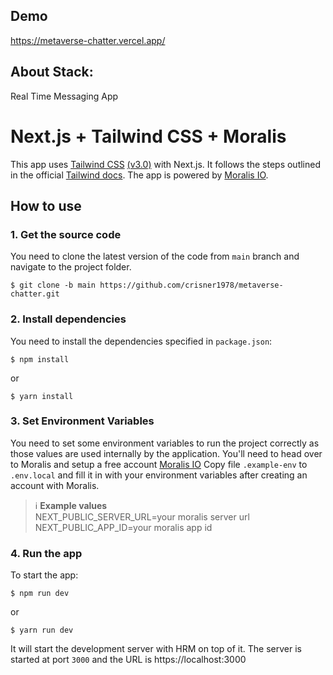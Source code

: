 ## Demo

https://metaverse-chatter.vercel.app/

## About Stack:

Real Time Messaging App

# Next.js + Tailwind CSS + Moralis

This app uses [Tailwind CSS](https://tailwindcss.com/) [(v3.0)](https://tailwindcss.com/blog/tailwindcss-v3) with Next.js. It follows the steps outlined in the official [Tailwind docs](https://tailwindcss.com/docs/guides/nextjs). The app is powered by [Moralis IO](https://moralis.io/).

## How to use

### 1. Get the source code
You need to clone the latest version of the code from `main` branch and navigate to the project folder.
```
$ git clone -b main https://github.com/crisner1978/metaverse-chatter.git
```

### 2. Install dependencies
You need to install the dependencies specified in `package.json`:
```
$ npm install
```
or
```
$ yarn install
```

### 3. Set Environment Variables
You need to set some environment variables to run the project correctly as those values are used internally by the application. You'll need to head over to Moralis and setup a free account [Moralis IO](https://moralis.io/)
Copy file `.example-env` to `.env.local` and fill it in with your environment variables after creating an account with Moralis.
> ℹ️ **Example values**<br>
> NEXT_PUBLIC_SERVER_URL=your moralis server url<br>
> NEXT_PUBLIC_APP_ID=your moralis app id

### 4. Run the app
To start the app:
```
$ npm run dev
```
or
```
$ yarn run dev
```
It will start the development server with HRM on top of it. The server is started at port `3000` and the URL is https://localhost:3000
